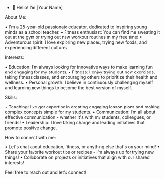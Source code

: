 - 👋 Hello! I'm [Your Name]

About Me:

•⁠  ⁠I'm a 25-year-old passionate educator, dedicated to inspiring young minds as a school teacher.
•⁠  ⁠Fitness enthusiast: You can find me sweating it out at the gym or trying out new workout routines in my free time!
•⁠  ⁠Adventurous spirit: I love exploring new places, trying new foods, and experiencing different cultures.

Interests:

•⁠  ⁠Education: I'm always looking for innovative ways to make learning fun and engaging for my students.
•⁠  ⁠Fitness: I enjoy trying out new exercises, taking fitness classes, and encouraging others to prioritize their health and wellness.
•⁠  ⁠Personal growth: I believe in continuously challenging myself and learning new things to become the best version of myself.

Skills:

•⁠  ⁠Teaching: I've got expertise in creating engaging lesson plans and making complex concepts simple for my students.
•⁠  ⁠Communication: I'm all about effective communication - whether it's with my students, colleagues, or friends!
•⁠  ⁠Leadership: I love taking charge and leading initiatives that promote positive change.

How to connect with me:

•⁠  ⁠Let's chat about education, fitness, or anything else that's on your mind!
•⁠  ⁠Share your favorite workout tips or recipes - I'm always up for trying new things!
•⁠  ⁠Collaborate on projects or initiatives that align with our shared interests!

Feel free to reach out and let's connect!

<!---
irituchauhan01/irituchauhan01 is a ✨ special ✨ repository because its `README.md` (this file) appears on your GitHub profile.
You can click the Preview link to take a look at your changes.
--->

